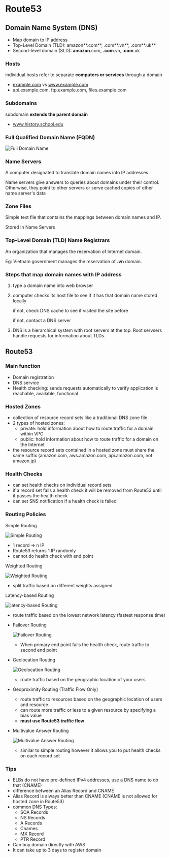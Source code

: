 # Route53

## Domain Name System (DNS)

- Map domain to IP address
- Top-Level Domain (TLD): amazon**.com**, .com**.vn**, .com**.uk**
- Second-level domain (SLD): **amazon**.com, **.com**.vn, .**com**.uk

### Hosts

individual hosts refer to separate **computers or services** through a domain

- [example.com](http://example.com) vs www.example.com
- api.example.com, ftp.example.com, files.example.com

### Subdomains

subdomain **extends the parent domain**

- www.history.school.edu

### Full Qualified Domain Name (FQDN)

![Full Domain Name](images/full-domain.png)

### Name Servers

A computer designated to translate domain names into IP addresses.

Name servers give answers to queries about domains under their control. Otherwise, they point to other servers or serve cached copies of other name server's data

### Zone Files

Simple text file that contains the mappings between domain names and IP.

Stored in Name Servers

### Top-Level Domain (TLD) Name Registrars

An organization that manages the reservation of Internet domain.

Eg: Vietnam government manages the reservation of **.vn** domain.

### Steps that map domain names with IP address

1. type a domain name into web browser
2. computer checks its host file to see if it has that domain name stored locally

    if not, check DNS cache to see if visited the site before

    if not, contact a DNS server

3. DNS is a hierarchical system with root servers at the top. Root servsers handle requests for information about TLDs. 

## Route53

### Main function

- Domain registration
- DNS service
- Health checking: sends requests automatically to verify application is reachable, available, functional

### Hosted Zones

- collection of resource record sets like a traditional DNS zone file
- 2 types of hosted zones:
    - private: hold information about how to route traffic for a domain within VPC
    - public: hold information about how to route traffic for a domain on the Internet
- the resource record sets contained in a hosted zone must share the same suffix (amazon.com, aws.amazon.com, api.amazon.com, not amazon.jp)

### Health Checks

- can set health checks on individual record sets
- if a record set fails a health check it will be removed from Route53 until it passes the health check
- can set SNS notification if a health check is failed

### Routing Policies

Simple Routing

![Simple Routing](images/simple-routing.png)

- 1 record ⇒ n IP
- Route53 returns 1 IP randomly
- cannot do health check with end point

Weighted Routing

![Weighted Routing](images/weighted-routing.png)

- split traffic based on different weights assigned

Latency-based Routing

![latency-based Routing](images/latency-based-routing.png)

- route traffic based on the lowest network latency (fastest response time)
- Failover Routing

    ![Failover Routing](images/failover-routing.png)

    - When primary end point fails the health check, route traffic to second end point
- Geolocation Routing

    ![Geolocation Routing](images/geolocation-routing.png)

    - route traffic based on the geographic location of your users
- Geoproximity Routing (Traffic Flow Only)
    - route traffic to resources based on the geographic location of users and resource
    - can route more traffic or less to a given resource by specifying a bias value
    - **must use Route53 traffic flow**
- Multivalue Answer Routing

    ![Multivalue Answer Routing](images/multivalue-answer-routing.png)

    - similar to simple routing however it allows you to put health checks on each record set

### Tips

- ELBs do not have pre-defined IPv4 addresses, use a DNS name to do that (CNAME)
- difference between an Alias Record and CNAME
- Alias Record is always better than CNAME (CNAME is not allowed for hosted zone in Route53)
- common DNS Types:
    - SOA Records
    - NS Records
    - A Records
    - Cnames
    - MX Record
    - PTR Record
- Can buy domain directly with AWS
- It can take up to 3 days to register domain